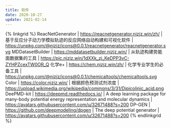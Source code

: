 ```yaml
---
title: 软件
date: 2020-10-27
update: 2021-02-14
---
```


{% linkgrid %}
ReacNetGenerator | https://reacnetgenerator.njzjz.win/zh/ | 基于反应分子动力学模拟轨迹的反应网络自动构建和可视化软件 | https://unpkg.com/@njzjz/icons@0.0.1/reacnetgenerator/reacnetgenerator.svg
MDDatasetBuilder | https://mddatasetbuilder.njzjz.win/ | 从轨迹构建势能面数据集的工具 | https://pic.njzjz.win/1dXXk_zj_KeDPP3vC-ZYHPZcexTW0OR_Q
化学e+ | https://chem.njzjz.win/zh/ | 化学专业学生的必备工具 | https://unpkg.com/@njzjz/icons@0.0.1/chemicaltools/chemicaltools.svg
Color | https://color.njzjz.win/ | 根据颜色预测试剂浓度 | https://upload.wikimedia.org/wikipedia/commons/3/31/Dipicolinic_acid.png
DeePMD-kit | https://deepmd.readthedocs.io/ | A deep learning package for many-body potential energy representation and molecular dynamics | https://avatars.githubusercontent.com/u/32671488?s=200
DP-GEN | https://github.com/deepmodeling/dpgen | The deep potential generator | https://avatars.githubusercontent.com/u/32671488?s=200
{% endlinkgrid %}

